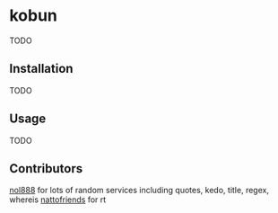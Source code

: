 kobun
=====

TODO

Installation
------------

TODO

Usage
-----

TODO

Contributors
------------

[nol888](https://github.com/nol888) for lots of random services including quotes, kedo, title, regex, whereis
[nattofriends](https://github.com/nattofriends) for rt
